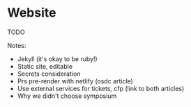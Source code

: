 # Website

TODO

Notes: 

* Jekyll (it's okay to be ruby!)
* Static site, editable
* Secrets consideration
* Prs pre-render with netlify (osdc article)
* Use external services for tickets, cfp (link to both articles)
* Why we didn't choose symposium


